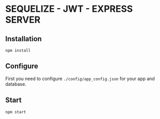# SEQUELIZE - JWT - EXPRESS SERVER
## Installation
```
npm install
```
## Configure
First you need to configure ```./config/app_config.json``` for your app and database.

## Start
```
npm start
```
